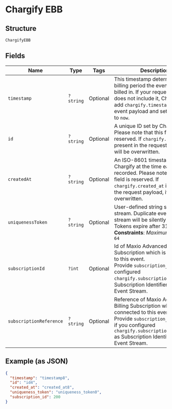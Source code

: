 
# Chargify EBB

## Structure

`ChargifyEBB`

## Fields

| Name | Type | Tags | Description | Getter | Setter |
|  --- | --- | --- | --- | --- | --- |
| `timestamp` | `?string` | Optional | This timestamp determines what billing period the event will be billed in. If your request payload does not include it, Chargify will add `chargify.timestamp` to the event payload and set the value to `now`. | getTimestamp(): ?string | setTimestamp(?string timestamp): void |
| `id` | `?string` | Optional | A unique ID set by Chargify. Please note that this field is reserved. If `chargify.id` is present in the request payload, it will be overwritten. | getId(): ?string | setId(?string id): void |
| `createdAt` | `?string` | Optional | An ISO-8601 timestamp, set by Chargify at the time each event is recorded. Please note that this field is reserved. If `chargify.created_at` is present in the request payload, it will be overwritten. | getCreatedAt(): ?string | setCreatedAt(?string createdAt): void |
| `uniquenessToken` | `?string` | Optional | User-defined string scoped per-stream. Duplicate events within a stream will be silently ignored. Tokens expire after 31 days.<br>**Constraints**: *Maximum Length*: `64` | getUniquenessToken(): ?string | setUniquenessToken(?string uniquenessToken): void |
| `subscriptionId` | `?int` | Optional | Id of Maxio Advanced Billing Subscription which is connected to this event.<br>Provide `subscription_id` if you configured `chargify.subscription_id` as Subscription Identifier in your Event Stream. | getSubscriptionId(): ?int | setSubscriptionId(?int subscriptionId): void |
| `subscriptionReference` | `?string` | Optional | Reference of Maxio Advanced Billing Subscription which is connected to this event.<br>Provide `subscription_reference` if you configured `chargify.subscription_reference` as Subscription Identifier in your Event Stream. | getSubscriptionReference(): ?string | setSubscriptionReference(?string subscriptionReference): void |

## Example (as JSON)

```json
{
  "timestamp": "timestamp8",
  "id": "id4",
  "created_at": "created_at8",
  "uniqueness_token": "uniqueness_token0",
  "subscription_id": 200
}
```

